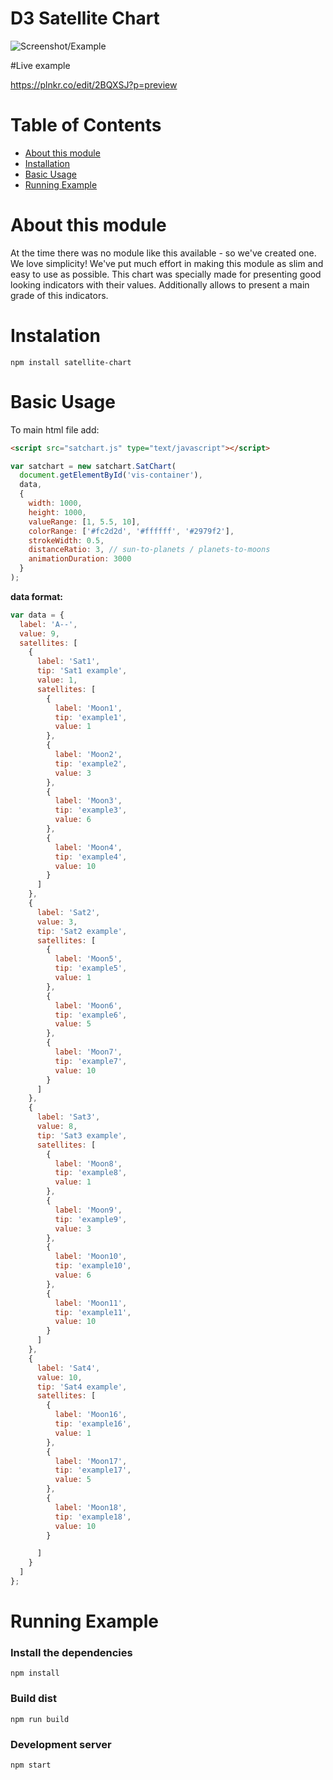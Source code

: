 # D3 Satellite Chart

![Screenshot/Example](http://i.imgur.com/KcAYwPql.png)

#Live example

https://plnkr.co/edit/2BQXSJ?p=preview

# Table of Contents

* [About this module](#about-this-module)
* [Installation](#installation)
* [Basic Usage](#basic-usage)
* [Running Example](#running-example)

# About this module

At the time there was no module like this available - so we've created one.
We love simplicity! We've put much effort in making this module as slim and easy to use as possible.
This chart was specially made for presenting good looking indicators with their values. Additionally allows to present a main grade of this indicators.

# Instalation

`npm install satellite-chart`

# Basic Usage

To main html file add:

 ```html
 <script src="satchart.js" type="text/javascript"></script>
 ```


```javascript
var satchart = new satchart.SatChart(
  document.getElementById('vis-container'),
  data,
  {
    width: 1000,
    height: 1000,
    valueRange: [1, 5.5, 10],
    colorRange: ['#fc2d2d', '#ffffff', '#2979f2'],
    strokeWidth: 0.5,
    distanceRatio: 3, // sun-to-planets / planets-to-moons
    animationDuration: 3000
  }
);
```

**data format:**

```javascript
var data = {
  label: 'A--',
  value: 9,
  satellites: [
    {
      label: 'Sat1',
      tip: 'Sat1 example',
      value: 1,
      satellites: [
        {
          label: 'Moon1',
          tip: 'example1',
          value: 1
        },
        {
          label: 'Moon2',
          tip: 'example2',
          value: 3
        },
        {
          label: 'Moon3',
          tip: 'example3',
          value: 6
        },
        {
          label: 'Moon4',
          tip: 'example4',
          value: 10
        }
      ]
    },
    {
      label: 'Sat2',
      value: 3,
      tip: 'Sat2 example',
      satellites: [
        {
          label: 'Moon5',
          tip: 'example5',
          value: 1
        },
        {
          label: 'Moon6',
          tip: 'example6',
          value: 5
        },
        {
          label: 'Moon7',
          tip: 'example7',
          value: 10
        }
      ]
    },
    {
      label: 'Sat3',
      value: 8,
      tip: 'Sat3 example',
      satellites: [
        {
          label: 'Moon8',
          tip: 'example8',
          value: 1
        },
        {
          label: 'Moon9',
          tip: 'example9',
          value: 3
        },
        {
          label: 'Moon10',
          tip: 'example10',
          value: 6
        },
        {
          label: 'Moon11',
          tip: 'example11',
          value: 10
        }
      ]
    },
    {
      label: 'Sat4',
      value: 10,
      tip: 'Sat4 example',
      satellites: [
        {
          label: 'Moon16',
          tip: 'example16',
          value: 1
        },
        {
          label: 'Moon17',
          tip: 'example17',
          value: 5
        },
        {
          label: 'Moon18',
          tip: 'example18',
          value: 10
        }

      ]
    }
  ]
};
```


# Running Example
### Install the dependencies

`npm install`

### Build dist

`npm run build`

### Development server

`npm start` 


